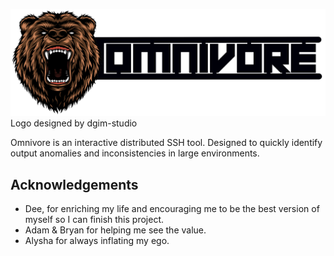![Designed by dgim-studio / Freepik](https://github.com/DiscoRiver/omnivore/blob/main/asset/omnivore_logo.png)
Logo designed by dgim-studio

Omnivore is an interactive distributed SSH tool. Designed to quickly identify output anomalies and inconsistencies in large environments. 

## Acknowledgements

- Dee, for enriching my life and encouraging me to be the best version of myself so I can finish this project.
- Adam & Bryan for helping me see the value.
- Alysha for always inflating my ego.

